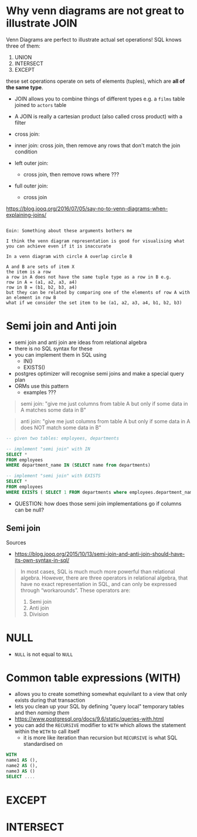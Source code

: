 
# Why venn diagrams are not great to illustrate JOIN

Venn Diagrams are perfect to illustrate actual set operations! SQL knows three of them:

1. UNION
1. INTERSECT
1. EXCEPT

these set operations operate on sets of elements (tuples), which are **all of the same type**.

* JOIN allows you to combine things of different types e.g. a `films` table joined to `actors` table
* A JOIN is really a cartesian product (also called cross product) with a filter

* cross join:
* inner join: cross join, then remove any rows that don't match the join condition
* left outer join:
    * cross join, then remove rows where ???
* full outer join:
    * cross join

https://blog.jooq.org/2016/07/05/say-no-to-venn-diagrams-when-explaining-joins/

```

Eoin: Something about these arguments bothers me

I think the venn diagram representation is good for visualising what you can achieve even if it is inaccurate

In a venn diagram with circle A overlap circle B

A and B are sets of item X
the item is a row
a row in A does not have the same tuple type as a row in B e.g.
row in A = (a1, a2, a3, a4)
row in B = (b1, b2, b3, a4)
but they can be related by comparing one of the elements of row A with an element in row B
what if we consider the set item to be (a1, a2, a3, a4, b1, b2, b3)
```


# Semi join and Anti join

* semi join and anti join are ideas from relational algebra
* there is no SQL syntax for these
* you can implement them in SQL using
    * IN()
    * EXISTS()
* postgres optimizer will recognise semi joins and make a special query plan
* ORMs use this pattern
    * examples ???

> semi join: "give me just columns from table A but only if some data in A matches some data in B"

> anti join: "give me just columns from table A but only if some data in A does NOT match some data in B"


```sql
-- given two tables: employees, departments

-- implement "semi join" with IN
SELECT *
FROM employees
WHERE department_name IN (SELECT name from departments)

-- implement "semi join" with EXISTS
SELECT *
FROM employees
WHERE EXISTS ( SELECT 1 FROM departments where employees.department_name = departments.name)
```

* QUESTION: how does those semi join implementations go if columns can be null?

## Semi join

Sources

* https://blog.jooq.org/2015/10/13/semi-join-and-anti-join-should-have-its-own-syntax-in-sql/

> In most cases, SQL is much much more powerful than relational algebra. However,
> there are three operators in relational algebra, that have no exact
> representation in SQL, and can only be expressed through “workarounds”. These
> operators are:
>
> 1. Semi join
> 1. Anti join
> 1. Division

# NULL

* `NULL` is not equal to `NULL`

# Common table expressions (WITH)

* allows you to create something somewhat equivilant to a view that only exists during that transaction
* lets you clean up your SQL by defining "query local" temporary tables and then _naming them_
* https://www.postgresql.org/docs/9.6/static/queries-with.html
* you can add the `RECURSIVE` modifier to `WITH` which allows the statement within the `WITH` to call itself
    * it is more like iteration than recursion but `RECURSIVE` is what SQL standardised on

```sql
WITH
name1 AS (),
name2 AS (),
name3 AS ()
SELECT ....

```
# EXCEPT

# INTERSECT
